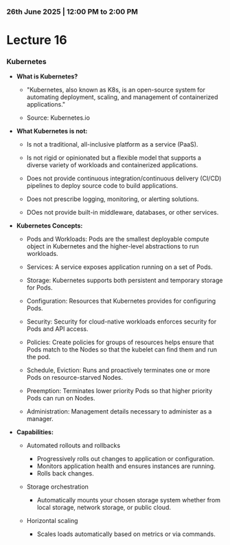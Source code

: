 ### 26th June 2025 | 12:00 PM to 2:00 PM

# Lecture 16

### Kubernetes


- **What is Kubernetes?**
    
    * "Kubernetes, also known as K8s, is an open-source system for automating deployment, scaling, and management of containerized applications."

    * Source: Kubernetes.io


- **What Kubernetes is not:**

    * Is not a traditional, all-inclusive platform as a service (PaaS).

    * Is not rigid or opinionated but a flexible model that supports a diverse variety of workloads and containerized applications.
    
    * Does not provide continuous integration/continuous delivery (CI/CD) pipelines to deploy source code to build applications.
    
    * Does not prescribe logging, monitoring, or alerting solutions.
    
    * DOes not provide built-in middleware, databases, or other services.


- **Kubernetes Concepts:**

    * Pods and Workloads: Pods are the smallest deployable compute object in Kubernetes and the higher-level abstractions to run workloads.
    
    * Services: A service exposes application running on a set of Pods.
    
    * Storage: Kubernetes supports both persistent and temporary storage for Pods.
    
    * Configuration: Resources that Kubernetes provides for configuring Pods.
    
    * Security: Security for cloud-native workloads enforces security for Pods and API access.
    
    * Policies: Create policies for groups of resources helps ensure that Pods match to the Nodes so that the kubelet can find them and run the pod.
    
    * Schedule, Eviction: Runs and proactively terminates one or more Pods on resource-starved Nodes.
    
    * Preemption: Terminates lower priority Pods so that higher priority Pods can run on Nodes.
    
    * Administration: Management details necessary to administer as a manager.


- **Capabilities:**

    * Automated rollouts and rollbacks
        + Progressively rolls out changes to application or configuration.
        + Monitors application health and ensures instances are running.
        + Rolls back changes.

    * Storage orchestration
        + Automatically mounts your chosen storage system whether from local storage, network storage, or public cloud.
    
    * Horizontal scaling
        + Scales loads automatically based on metrics or via commands.

